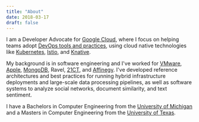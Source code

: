 ```yaml
---
title: "About"
date: 2018-03-17
draft: false
---
```


I am a Developer Advocate for [Google Cloud](https://cloud.google.com), where I focus on helping teams adopt [DevOps tools and practices](https://cloud.google.com/solutions/devops/capabilities), using cloud native technologies like [Kubernetes](http://kubernetes.io), [Istio](http://istio.io), and [Knative](https://knative.dev). 

My background is in software engineering and I've worked for [VMware](https://vmware.com), [Apple](http://apple.com), [MongoDB](http://mongodb.com), Ravel, [21CT](http://21ct.com), and [Affinegy](http://affinegy.com). I've developed reference architectures and best practices for running hybrid infrastructure deployments and large-scale data processing pipelines, as well as software systems to analyze social networks, document similarity, and text sentiment. 

I have a Bachelors in Computer Engineering from the [University of Michigan](http://umich.edu) and a Masters in Computer Engineering from the [University of Texas](http://utexas.edu).